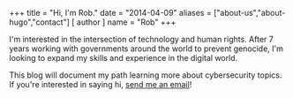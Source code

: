 +++
title = "Hi, I'm Rob."
date = "2014-04-09"
aliases = ["about-us","about-hugo","contact"]
[ author ]
  name = "Rob"
+++


I'm interested in the intersection of technology and human rights. After 7 years working with governments around the world to prevent genocide, I'm looking to expand my skills and experience in the digital world.

This blog will document my path learning more about cybersecurity topics. If you're interested in saying hi, [send me an email](mailto:hi@robinscharf.me)!

&nbsp;
